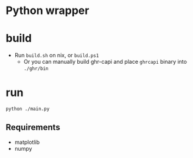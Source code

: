 # Python wrapper


# build

* Run `build.sh` on nix, or `build.ps1`
    * Or you can manually build ghr-capi and place `ghrcapi` binary into `./ghr/bin` 

# run

```
python ./main.py
```

## Requirements

* matplotlib
* numpy
